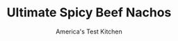 ---
layout: ../../layouts/MarkdownPostLayout.astro
title: Ultimate Spicy Beef Nachos
author: America's Test Kitchen
pubDate: 2023-03-15
description: "Most nachos end up soggy, bland, and greasy when they could be crisp, flavorful, and fresh. Using the right ingredients is important, but the real secret to perfect nachos lies in the assembly."
image_url: https://res.cloudinary.com/hksqkdlah/image/upload/ar_1:1,c_fill,dpr_2.0,f_auto,fl_lossy.progressive.strip_profile,g_faces:auto,q_auto:low,w_344/33982_sfs-ultimate-spicy-beef-nachos-12
tags: ["Appetizers","Mexican","Beef","Cheese","Snacks","Superbowl","Cookbook Collection","Cook's Country TV"]
calories: 4314
protein: 30
carbohydrates: 28
fats: 33
fiber: 3
ingredients: ["½ cup canned, refried beans","3 tablespoons, shredded pepper Jack cheese","1 tablespoon chopped canned, jalapenos","2 teaspoons, vegetable oil","1 , small onion, chopped fine","3 , garlic cloves, minced","1 tablespoon, chili powder","1 teaspoon, ground cumin","½ teaspoon, dried oregano","1 teaspoon, table salt","1 pound 90 percent lean, ground beef","2 tablespoons, tomato paste","1 teaspoon, packed brown sugar","1½ teaspoons, minced canned chipotle chile in adobo sauce, plus 1 teaspoon adobo sauce","½ cup, water","2 teaspoons, lime juice","9½ ounces, tortilla chips","1 pound, pepper Jack cheese, shredded (4 cups), divided","2 , jalapeno chiles, sliced into thin rings, divided",", Salsa"]
serves: 8
time: ""
instructions: ["Adjust oven rack to middle position and heat oven to 400 degrees.","For the beans: Pulse all ingredients in food processor until smooth, about 10 pulses. Transfer to bowl and set aside.","For the beef: Heat oil in 12-inch skillet over medium heat until shimmering. Cook onion until softened, about 4 minutes. Add garlic, chili powder, cumin, oregano, and salt and cook until fragrant, about 1 minute. Add beef and cook, breaking up meat with wooden spoon, until no longer pink, about 5 minutes. Add tomato paste, sugar, chipotle, and adobo sauce and cook until paste begins to darken, about 1 minute. Add water, bring to simmer, and cook over medium-low heat until mixture is nearly dry, 5 to 7 minutes. Stir in lime juice and transfer mixture to paper towel–lined plate to drain.","Spread half of chips in 13 by 9-inch baking dish. Dollop half of bean mixture over chips, then spread evenly. Scatter half of beef mixture over beans, top with 2 cups cheese, and sprinkle with half of jalapenos. Repeat with remaining chips, beans, beef, cheese, and jalapenos. Bake until cheese is melted and just beginning to brown, 12 to 14 minutes. Serve with salsa."]
nutrition: ["446 mg Potassium, K","486 mg Phosphorus, P","524 mg Calcium, Ca","2 mg Iron, Fe","68 mg Magnesium, Mg","656 mg Sodium, Na","5 mg Zinc, Zn","33 g Total lipid (fat)","3 mg Niacin","11 g Fatty acids, total monounsaturated","4 g Fatty acids, total polyunsaturated","7 mg Vitamin C, total ascorbic acid","92 mg Cholesterol","15 g Fatty acids, total saturated","3 g Fiber, total dietary","27 µg Folate, food","2 g Sugars, total","5 µg Vitamin K (phylloquinone)","109 g Water","28 g Carbohydrate, by difference","27 µg Folate, DFE","30 g Protein","2 mg Vitamin E (alpha-tocopherol)","1 µg Vitamin B-12","152 µg Vitamin A, RAE","539 kcal Energy","4314 calories"]
notes: "Top with our One-Minute Salsa, sour cream, chopped cilantro, and diced avocado."
---